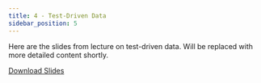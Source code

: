 ```yaml
---
title: 4 - Test-Driven Data
sidebar_position: 5
---
```


Here are the slides from lecture on test-driven data. Will be replaced with more detailed content shortly.

[Download Slides](/test_driven_data.pdf)